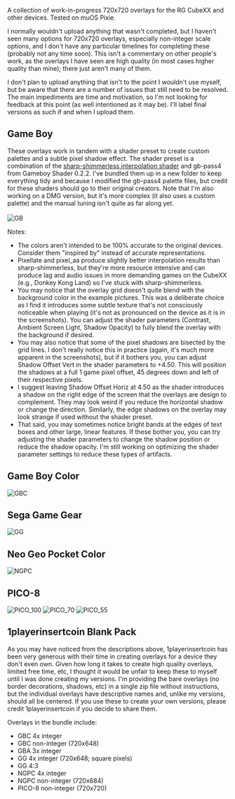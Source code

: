 A collection of work-in-progress 720x720 overlays for the RG CubeXX and other devices. Tested on muOS Pixie.

I normally wouldn't upload anything that wasn't completed, but I haven't seen many options for 720x720 overlays, especially non-integer scale options, and I don't have any particular timelines for completing these (probably not any time soon). This isn't a commentary on other people's work, as the overlays I have seen are high quality (in most cases higher quality than mine); there just aren't many of them.

I don't plan to upload anything that isn't to the point I wouldn't use myself, but be aware that there are a number of issues that still need to be resolved. The main impediments are time and motivation, so I'm not looking for feedback at this point (as well intentioned as it may be). I'll label final versions as such if and when I upload them.

## Game Boy
These overlays work in tandem with a shader preset to create custom palettes and a subtle pixel shadow effect. The shader preset is a combination of the [sharp-shimmerless interpolation shader](https://github.com/Woohyun-Kang/Sharp-Shimmerless-Shader) and gb-pass4 from Gameboy Shader 0.2.2. I've bundled them up in a new folder to keep everything tidy and because I modified the gb-pass4 palette files, but credit for these shaders should go to their original creators. Note that I'm also working on a DMG version, but it's more complex (it also uses a custom palette) and the manual tuning isn't quite as far along yet.<br><br> 
![GB](https://github.com/user-attachments/assets/798751c6-59b0-4263-8d64-3cc3910cdcc3)

Notes:
- The colors aren't intended to be 100% accurate to the original devices. Consider them "inspired by" instead of accurate representations.  
- Pixellate and pixel_aa produce slightly better interpolation results than sharp-shimmerless, but they're more resource intensive and can produce lag and audio issues in more demanding games on the CubeXX (e.g., Donkey Kong Land) so I've stuck with sharp-shimmerless.
- You may notice that the overlay grid doesn't quite blend with the background color in the example pictures. This was a deliberate choice as I find it introduces some subtle texture that's not consciously noticeable when playing (it's not as pronounced on the device as it is in the screenshots). You can adjust the shader parameters (Contrast, Ambient Screen Light, Shadow Opacity) to fully blend the overlay with the background if desired.
- You may also notice that some of the pixel shadows are bisected by the grid lines. I don't really notice this in practice (again, it's much more apparent in the screenshots), but if it bothers you, you can adjust Shadow Offset Vert in the shader parameters to +4.50. This will position the shadows at a full 1 game pixel offset, 45 degrees down and left of their respective pixels.
- I suggest leaving Shadow Offset Horiz at 4.50 as the shader introduces a shadow on the right edge of the screen that the overlays are design to complement. They may look weird if you reduce the horizontal shadow or change the direction. Similarly, the edge shadows on the overlay may look strange if used without the shader preset.
- That said, you may sometimes notice bright bands at the edges of text boxes and other large, linear features. If these bother you, you can try adjusting the shader parameters to change the shadow position or reduce the shadow opacity. I'm still working on optimizing the shader parameter settings to reduce these types of artifacts.

## Game Boy Color
![GBC](https://github.com/user-attachments/assets/880701cc-ed7e-4917-a938-50da715529c5)

## Sega Game Gear
![GG](https://github.com/user-attachments/assets/092f76a3-0859-4c02-8eac-46aeae164139)

## Neo Geo Pocket Color
![NGPC](https://github.com/user-attachments/assets/e7a4704b-a2f8-406e-80b8-43b5302c500c)

## PICO-8
![PICO_100](https://github.com/user-attachments/assets/b1ca6ccd-bc3d-493f-b66e-56e6539c4d89)
![PICO_70](https://github.com/user-attachments/assets/5e01e7d4-ca2a-4a39-bb14-0a799299c2ae)
![PICO_55](https://github.com/user-attachments/assets/95c3d45c-9a4d-4274-9a36-e1a4f2f9a499)

## 1playerinsertcoin Blank Pack
As you may have noticed from the descriptions above, 1playerinsertcoin has been very generous with their time in creating overlays for a device they don't even own. Given how long it takes to create high quality overlays, limited free time, etc, I thought it would be unfair to keep these to myself until I was done creating my versions. I'm providing the bare overlays (no border decorations, shadows, etc) in a single zip file without instructions, but the individual overlays have descriptive names and, unlike my versions, should all be centered. If you use these to create your own versions, please credit 1playerinsertcoin if you decide to share them.

Overlays in the bundle include:
- GBC 4x integer
- GBC non-integer (720x648)
- GBA 3x integer
- GG 4x integer (720x648; square pixels)
- GG 4:3
- NGPC 4x integer
- NGPC non-integer (720x684)
- PICO-8 non-integer (720x720)

